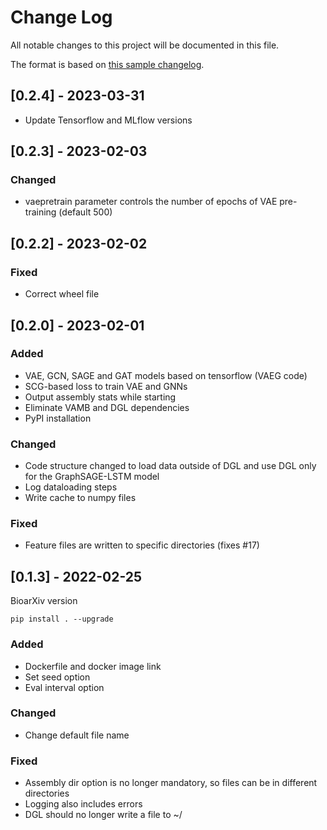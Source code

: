 
# Change Log
All notable changes to this project will be documented in this file.
 
The format is based on [this sample changelog](https://gist.github.com/juampynr/4c18214a8eb554084e21d6e288a18a2c).
 
## [0.2.4] - 2023-03-31
- Update Tensorflow and MLflow versions


## [0.2.3] - 2023-02-03

### Changed
- vaepretrain parameter controls the number of epochs of VAE pre-training (default 500)

## [0.2.2] - 2023-02-02

### Fixed
- Correct wheel file

## [0.2.0] - 2023-02-01
 
### Added
- VAE, GCN, SAGE and GAT models based on tensorflow (VAEG code)
- SCG-based loss to train VAE and GNNs
- Output assembly stats while starting
- Eliminate VAMB and DGL dependencies
- PyPI installation
 
### Changed
- Code structure changed to load data outside of DGL and use DGL only for the GraphSAGE-LSTM model
- Log dataloading steps
- Write cache to numpy files
 
### Fixed
- Feature files are written to specific directories (fixes #17)
 
## [0.1.3] - 2022-02-25

BioarXiv version
  
`pip install . --upgrade`
 
### Added
- Dockerfile and docker image link
- Set seed option
- Eval interval option
 
### Changed
  
- Change default file name

 
### Fixed
 
- Assembly dir option is no longer mandatory, so files can be in different directories
- Logging also includes errors
- DGL should no longer write a file to ~/
 
